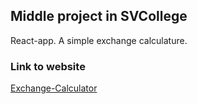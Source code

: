 ## Middle project in SVCollege

React-app. A simple exchange calculature.

### Link to website

[Exchange-Calculator](https://simple-react-exchange-calc.netlify.app/) 
